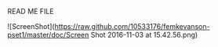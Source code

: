 READ ME FILE 

![ScreenShot](https://raw.github.com/10533176/femkevanson-pset1/master/doc/Screen Shot 2016-11-03 at 15.42.56.png)

